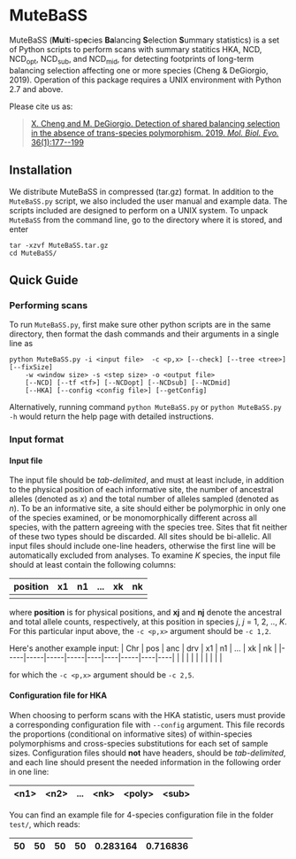 # MuteBaSS
MuteBaSS (**Mu**l**t**i-sp**e**cies **Ba**lancing **S**election **S**ummary statistics) is a set of Python scripts to perform scans with summary statitics HKA, NCD, NCD<sub>opt</sub>, NCD<sub>sub</sub>, and NCD<sub>mid</sub>, for detecting footprints of long-term balancing selection affecting one or more species (Cheng & DeGiorgio, 2019). Operation of this package requires a UNIX environment with Python 2.7 and above.

Please cite us as:

> [X. Cheng and M. DeGiorgio. Detection of shared balancing selection in the absence of trans-species polymorphism. 2019. *Mol. Biol. Evo.* 36(1):177--199](https://academic.oup.com/mbe/article/36/1/177/5150441)

## Installation
 We distribute MuteBaSS in compressed (tar.gz) format. In addition to the `MuteBaSS.py` script, we also included the user manual and example data. The scripts included are designed to perform on a UNIX system. To unpack `MuteBaSS` from the command line, go to the directory where it is stored, and enter

    tar -xzvf MuteBaSS.tar.gz
    cd MuteBaSS/

## Quick Guide
### Performing scans
To run <code>MuteBaSS.py</code>, first make sure other python scripts are in the same directory, then format the dash commands and their arguments in a single line as

	python MuteBaSS.py -i <input file>  -c <p,x> [--check] [--tree <tree>] [--fixSize] 
        -w <window size> -s <step size> -o <output file> 
        [--NCD] [--tf <tf>] [--NCDopt] [--NCDsub] [--NCDmid]
        [--HKA] [--config <config file>] [--getConfig]

Alternatively, running command <code>python MuteBaSS.py</code> or <code>python MuteBaSS.py -h</code> would return the help page with detailed instructions.

### Input format
#### Input file
The input file should be *tab-delimited*, and must at least include, in addition to the physical position of each informative site, the number of ancestral alleles (denoted as *x*) and the total number of alleles sampled (denoted as *n*). To be an informative site, a site should either be polymorphic in only one of the species examined, or be monomorphically different across all species, with the pattern agreeing with the species tree. Sites that fit neither of these two types should be discarded. All sites should be bi-allelic. All input files should include one-line headers, otherwise the first line will be automatically excluded from analyses. To examine *K* species, the input file should at least contain the following columns:
    
| position | x1 | n1 | ... | xk | nk |
|----------|----|----|-----|----|----|
|  |  |   |  |  |  |

where **position** is for physical positions, and **xj** and **nj** denote the ancestral and total allele counts, respectively, at this position in species *j*, *j* = 1, 2, .., *K*. For this particular input above, the `-c <p,x>` argument should be `-c 1,2`. 
  
Here's another example input:
| Chr | pos | anc | drv | x1 | n1 | ... | xk | nk |
|-----|-----|-----|-----|----|----|-----|----|----|
|  |  |  |  |  |  |  | | |

for which the <code>-c <p,x></code> argument should be `-c 2,5`. 
  
  
#### Configuration file for HKA
When choosing to perform scans with the HKA statistic, users must provide a corresponding configuration file with `--config` argument. This file records the proportions (conditional on informative sites) of within-species polymorphisms and cross-species substitutions for each set of sample sizes. Configuration files should **not** have headers, should be *tab-delimited*, and each line should present the needed information in the following order in one line:

| \<n1\> | \<n2\> | ... | \<nk\> | \<poly\> | \<sub\> |
|----------|----|----|-----|----|----|

You can find an example file for 4-species configuration file in the folder <code>test/</code>, which reads:

| 50 | 50 | 50 | 50 | 0.283164 | 0.716836 |
|----|----|----|----|----------|----------|

